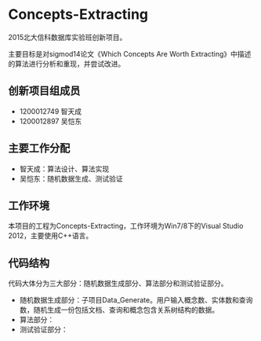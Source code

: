 # Concepts-Extracting

2015北大信科数据库实验班创新项目。

主要目标是对sigmod14论文《Which Concepts Are Worth Extracting》中描述的算法进行分析和重现，并尝试改进。

## 创新项目组成员
+ 1200012749 智天成
+ 1200012897 吴恺东

## 主要工作分配
+ 智天成：算法设计、算法实现
+ 吴恺东：随机数据生成、测试验证

## 工作环境
本项目的工程为Concepts-Extracting，工作环境为Win7/8下的Visual Studio 2012，主要使用C++语言。

## 代码结构
代码大体分为三大部分：随机数据生成部分、算法部分和测试验证部分。
+ 随机数据生成部分：子项目Data_Generate。用户输入概念数、实体数和查询数，随机生成一份包括文档、查询和概念包含关系树结构的数据。
+ 算法部分：
+ 测试验证部分：

